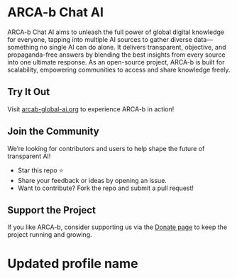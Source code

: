 # ARCA-b Chat AI

ARCA-b Chat AI aims to unleash the full power of global digital knowledge for everyone, tapping into multiple AI sources to gather diverse data—something no single AI can do alone. It delivers transparent, objective, and propaganda-free answers by blending the best insights from every source into one ultimate response. As an open-source project, ARCA-b is built for scalability, empowering communities to access and share knowledge freely.

## Try It Out
Visit [arcab-global-ai.org](https://arcab-global-ai.org) to experience ARCA-b in action!

## Join the Community
We’re looking for contributors and users to help shape the future of transparent AI!  
- Star this repo ⭐  
- Share your feedback or ideas by opening an issue.  
- Want to contribute? Fork the repo and submit a pull request!

## Support the Project
If you like ARCA-b, consider supporting us via the [Donate page](https://arcab-global-ai.org/donate) to keep the project running and growing.
# Updated profile name
